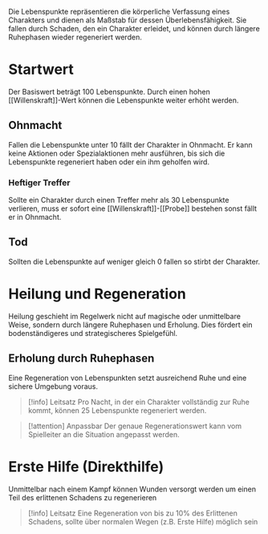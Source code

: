 Die Lebenspunkte repräsentieren die körperliche Verfassung eines Charakters und dienen als Maßstab für dessen Überlebensfähigkeit. Sie fallen durch Schaden, den ein Charakter erleidet, und können durch längere Ruhephasen wieder regeneriert werden.

# Startwert
Der Basiswert beträgt 100 Lebenspunkte.
Durch einen hohen [[Willenskraft]]-Wert können die Lebenspunkte weiter erhöht werden.
## Ohnmacht
Fallen die Lebenspunkte unter 10 fällt der Charakter in Ohnmacht.
Er kann keine Aktionen oder Spezialaktionen mehr ausführen, bis sich die Lebenspunkte regeneriert haben oder ein ihm geholfen wird.
### Heftiger Treffer
Sollte ein Charakter durch einen Treffer mehr als 30 Lebenspunkte verlieren, muss er sofort eine [[Willenskraft]]-[[Probe]] bestehen sonst fällt er in Ohnmacht.
## Tod
Sollten die Lebenspunkte auf weniger gleich 0 fallen so stirbt der Charakter.
# Heilung und Regeneration
Heilung geschieht im Regelwerk nicht auf magische oder unmittelbare Weise, sondern durch längere Ruhephasen und Erholung. Dies fördert ein bodenständigeres und strategischeres Spielgefühl.

## Erholung durch Ruhephasen
Eine Regeneration von Lebenspunkten setzt ausreichend Ruhe und eine sichere Umgebung voraus.

>[!info] Leitsatz
>Pro Nacht, in der ein Charakter vollständig zur Ruhe kommt, können 25 Lebenspunkte regeneriert werden.

>[!attention] Anpassbar
>Der genaue Regenerationswert kann vom Spielleiter an die Situation angepasst werden.

# Erste Hilfe (Direkthilfe)
Unmittelbar nach einem Kampf können Wunden versorgt werden um einen Teil des erlittenen Schadens zu regenerieren

>[!info] Leitsatz
>Eine Regeneration von bis zu 10% des Erlittenen Schadens, sollte über normalen Wegen (z.B. Erste Hilfe) möglich sein